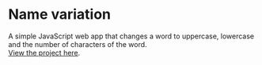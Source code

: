 # Name variation

A simple JavaScript web app that changes a word to uppercase, lowercase and the number of characters of the word.
<br/>
[View the project here](https://oyelakin-mercy.github.io/variationapp.io/).
